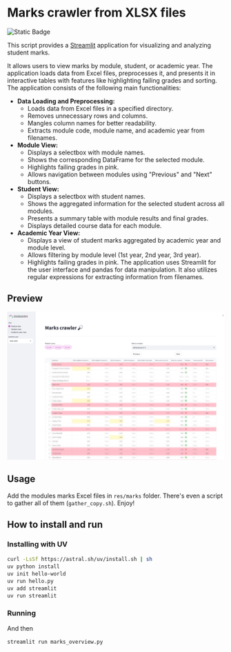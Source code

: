 # Marks crawler from XLSX files 

![Static Badge](https://img.shields.io/badge/WIP-blue?style=flat)

This script provides a [Streamlit](https://streamlit.io/) application for visualizing and analyzing student marks.

It allows users to view marks by module, student, or academic year. The application
loads data from Excel files, preprocesses it, and presents it in interactive tables
with features like highlighting failing grades and sorting.
The application consists of the following main functionalities:
- **Data Loading and Preprocessing:**
    - Loads data from Excel files in a specified directory.
    - Removes unnecessary rows and columns.
    - Mangles column names for better readability.
    - Extracts module code, module name, and academic year from filenames.
- **Module View:**
    - Displays a selectbox with module names.
    - Shows the corresponding DataFrame for the selected module.
    - Highlights failing grades in pink.
    - Allows navigation between modules using "Previous" and "Next" buttons.
- **Student View:**
    - Displays a selectbox with student names.
    - Shows the aggregated information for the selected student across all modules.
    - Presents a summary table with module results and final grades.
    - Displays detailed course data for each module.
- **Academic Year View:**
    - Displays a view of student marks aggregated by academic year and module level.
    - Allows filtering by module level (1st year, 2nd year, 3rd year).
    - Highlights failing grades in pink.
The application uses Streamlit for the user interface and pandas for data manipulation.
It also utilizes regular expressions for extracting information from filenames.

## Preview

![Streamlit Marks Crawler](preview.png)


## Usage

Add the modules marks Excel files in `res/marks` folder. There's even a script to gather all of them (`gather_copy.sh`). Enjoy!

## How to install and run

### Installing with UV

```bash
curl -LsSf https://astral.sh/uv/install.sh | sh
uv python install
uv init hello-world
uv run hello.py
uv add streamlit
uv run streamlit
```

### Running

And then
```bash
streamlit run marks_overview.py
```
